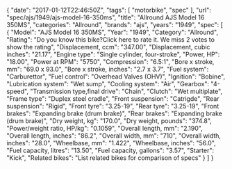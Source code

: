 {
    "date": "2017-01-12T22:46:50Z",
    "tags": [
        "motorbike",
        "spec"
    ],
    "url": "spec\/ajs\/1949\/ajs-model-16-350ms",
    "title": "Allround AJS Model 16 350MS",
    "categories": "Allround",
    "brands": "ajs",
    "years": "1949",
    "spec": [
        {
            "Model": "AJS Model 16 350MS",
            "Year": "1949",
            "Category": "Allround",
            "Rating": "Do you know this bike?Click here to rate it. We miss 2 votes to show the rating",
            "Displacement, ccm": "347.00",
            "Displacement, cubic inches": "21.17",
            "Engine type": "Single cylinder, four-stroke",
            "Power, HP": "18.00",
            "Power at RPM": "5750",
            "Compression": "6.5:1",
            "Bore x stroke, mm": "69.0 x 93.0",
            "Bore x stroke, inches": "2.7 x 3.7",
            "Fuel system": "Carburettor",
            "Fuel control": "Overhead Valves (OHV)",
            "Ignition": "Bobine",
            "Lubrication system": "Wet sump",
            "Cooling system": "Air",
            "Gearbox": "4-speed",
            "Transmission type,final drive": "Chain",
            "Clutch": "Wet multiplate",
            "Frame type": "Duplex steel cradle",
            "Front suspension": "Catrigde",
            "Rear suspension": "Rigid",
            "Front tyre": "3.25-19",
            "Rear tyre": "3.25-19",
            "Front brakes": "Expanding brake (drum brake)",
            "Rear brakes": "Expanding brake (drum brake)",
            "Dry weight, kg": "170.0",
            "Dry weight, pounds": "374.8",
            "Power\/weight ratio, HP\/kg": "0.1059",
            "Overall length, mm": "2.190",
            "Overall length, inches": "86.2",
            "Overall width, mm": "710",
            "Overall width, inches": "28.0",
            "Wheelbase, mm": "1.422",
            "Wheelbase, inches": "56.0",
            "Fuel capacity, litres": "13.50",
            "Fuel capacity, gallons": "3.57",
            "Starter": "Kick",
            "Related bikes": "List related bikes for comparison of specs"
        }
    ]
}